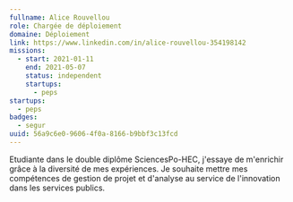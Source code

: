 ```yaml
---
fullname: Alice Rouvellou
role: Chargée de déploiement
domaine: Déploiement
link: https://www.linkedin.com/in/alice-rouvellou-354198142
missions:
  - start: 2021-01-11
    end: 2021-05-07
    status: independent
    startups:
      - peps
startups:
  - peps
badges:
  - segur
uuid: 56a9c6e0-9606-4f0a-8166-b9bbf3c13fcd
---
```

Etudiante dans le double diplôme SciencesPo-HEC, j'essaye de m'enrichir grâce à la diversité de mes expériences. Je souhaite mettre mes compétences de gestion de projet et d'analyse au service de l'innovation dans les services publics.